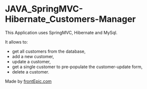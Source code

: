 # JAVA_SpringMVC-Hibernate_Customers-Manager

This Application uses SpringMVC, Hibernate and MySql.

It allows to:
- get all customers from the database,
- add a new customer,
- update a customer,
- get a single customer to pre-populate the customer-update form,
- delete a customer.

Made by [frontEpic.com](https://www.frontepic.com)
